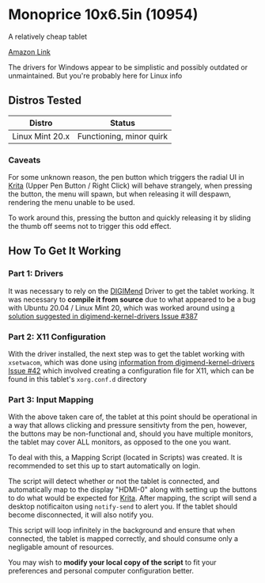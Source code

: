 # Monoprice 10x6.5in (10954)

A relatively cheap tablet

[Amazon Link](https://www.amazon.com/Monoprice-6-25-inch-Graphic-Drawing-Tablet/dp/B00H4LAF9O/ref=sr_1_1?dchild=1&keywords=monoprice+10594&qid=1625428444&sr=8-1)

The drivers for Windows appear to be simplistic and possibly outdated or unmaintained. But you're probably here for Linux info

## Distros Tested

| Distro          | Status                   |
| ---             | ---                      |
| Linux Mint 20.x | Functioning, minor quirk |


### Caveats
For some unknown reason, the pen button which triggers the radial UI in [Krita](https://krita.org/en/) (Upper Pen Button / Right Click) will behave strangely, when pressing the button, the menu will spawn, but when releasing it will despawn, rendering the menu unable to be used.

To work around this, pressing the button and quickly releasing it by sliding the thumb off seems not to trigger this odd effect.

## How To Get It Working

### Part 1: Drivers
It was necessary to rely on the [DIGIMend](https://digimend.github.io/) Driver to get the tablet working. It was necessary to **compile it from source** due to what appeared to be a bug with Ubuntu 20.04 / Linux Mint 20, which was worked around using [a solution suggested in digimend-kernel-drivers Issue #387](https://github.com/DIGImend/digimend-kernel-drivers/issues/387#issuecomment-683452351)

### Part 2: X11 Configuration
With the driver installed, the next step was to get the tablet working with `xsetwacom`, which was done using [information from digimend-kernel-drivers Issue #42](https://github.com/DIGImend/digimend-kernel-drivers/issues/42#issuecomment-353995855)
which involved creating a configuration file for X11, which can be found in this tablet's `xorg.conf.d` directory

### Part 3: Input Mapping

With the above taken care of, the tablet at this point should be operational in a way that allows clicking and pressure sensitivty from the pen, however, the buttons may be non-functional and, should you have multiple monitors, the tablet may cover ALL monitors, as opposed to the one you want.

To deal with this, a Mapping Script (located in Scripts) was created. It is recommended to set this up to start automatically on login.

The script will detect whether or not the tablet is connected, and automatically map to the display "HDMI-0" along with setting up the buttons to do what would be expected for [Krita](https://krita.org/en/). After mapping, the script will send a desktop notificaiton using `notify-send` to alert you. If the tablet should become disconnected, it will also notify you.

This script will loop infinitely in the background and ensure that when connected, the tablet is mapped correctly, and should consume only a negligable amount of resources.

You may wish to **modify your local copy of the script** to fit your preferences and personal computer configuration better.
